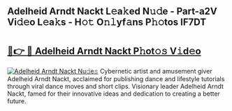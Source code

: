 ## Adelheid Arndt Nackt L𝚎a𝚔ed N𝚞𝚍e - Part-a2V Vi𝚍𝚎o L𝚎a𝚔s - H𝚘𝚝 O𝚗𝚕yf𝚊ns P𝚑𝚘tos IF7DT

# <h2><a href="http://kfekn9i.oniu.top/?m=Adelheid+Arndt+Nackt">🔗👉 🔴 Adelheid Arndt Nackt P𝚑ot𝚘𝚜 V𝚒d𝚎o</a></h2>

[![Adelheid Arndt Nackt Nu𝚍e𝚜](https://i.imgur.com/0qMVB7G.gif)](http://kfekn9i.oniu.top/?m=Adelheid+Arndt+Nackt)
Cybernetic artist and amusement giver Adelheid Arndt Nackt, acclaimed for publishing dance and lifestyle tutorials through viral dance moves and short clips. Visionary leader Adelheid Arndt Nackt, famed for their innovative ideas and dedication to creating a better future.  
